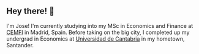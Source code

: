 ## Hey there! 👋

I'm Jose! I'm currently studying into my MSc in Economics and Finance at [CEMFI](https://www.cemfi.es/) in Madrid, Spain. Before taking on the big city, I completed up my undergrad in Economics at [Universidad de Cantabria]([https://www.cemfi.es/](https://web.unican.es/en/Pages/default.aspx)) in my hometown, Santander.
